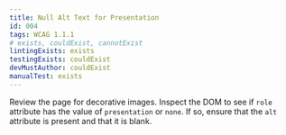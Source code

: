 ```yaml
---
title: Null Alt Text for Presentation
id: 004
tags: WCAG 1.1.1
# exists, couldExist, cannotExist
lintingExists: exists
testingExists: couldExist
devMustAuthor: couldExist
manualTest: exists
---
```


Review the page for decorative images. Inspect the DOM to see if `role` attribute has the value of `presentation` or `none`. If so, ensure that the `alt` attribute is present and that it is blank.